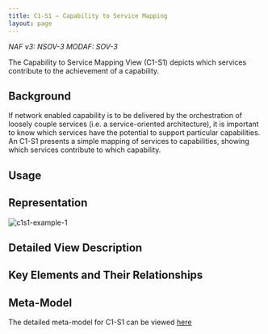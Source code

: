 ```yaml
---
title: C1-S1 – Capability to Service Mapping
layout: page
---
```


*NAF v3: NSOV-3 MODAF: SOV-3*

The Capability to Service Mapping View (C1-S1) depicts which services
contribute to the achievement of a capability.

## Background

If network enabled capability is to be delivered by the orchestration of
loosely couple services (i.e. a service-oriented architecture), it is
important to know which services have the potential to support
particular capabilities. An C1-S1 presents a simple mapping of services
to capabilities, showing which services contribute to which capability.

## Usage

## Representation

![c1s1-example-1](http://nafdocs.org/wp-content/uploads/2013/06/c1s1-example-1.png)

## Detailed View Description

## Key Elements and Their Relationships

## Meta-Model

The detailed meta-model for C1-S1 can be viewed
[here](/modem/index.htm?goto=2:4:392)


